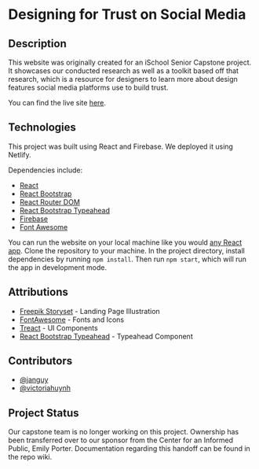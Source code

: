# Designing for Trust on Social Media

## Description

This website was originally created for an iSchool Senior Capstone project. It showcases our conducted research as well as a toolkit based off that research, which is a resource for designers to learn more about design features social media platforms use to build trust.

You can find the live site [here](https://social-media-trust.netlify.app/).

## Technologies 

This project was built using React and Firebase. We deployed it using Netlify. 

Dependencies include:
- [React](https://reactjs.org/)
- [React Bootstrap](https://react-bootstrap.github.io/)
- [React Router DOM](https://reactrouter.com/)
- [React Bootstrap Typeahead](https://github.com/ericgio/react-bootstrap-typeahead)
- [Firebase](https://firebase.google.com/docs/firestore)
- [Font Awesome](https://fontawesome.com/how-to-use/on-the-web/using-with/react)

You can run the website on your local machine like you would [any React app](https://github.com/victoriahuynh/social-media-trust/tree/main/my-app#readme).
Clone the repository to your machine. In the project directory, install dependencies by running `npm install`. 
Then run `npm start`, which will run the app in development mode. 

## Attributions
- [Freepik Storyset](https://storyset.com/illustration/team-work/amico) -  Landing Page Illustration
- [FontAwesome](http://fontawesome.com/) - Fonts and Icons
- [Treact](https://owaiskhan.me/post/free-tailwindcss-react-ui-kit) - UI Components 
- [React Bootstrap Typeahead](https://github.com/ericgio/react-bootstrap-typeahead) - Typeahead Component

## Contributors
- [@janguy](https://github.com/janguy)
- [@victoriahuynh](https://github.com/victoriahuynh)

## Project Status
Our capstone team is no longer working on this project. Ownership has been transferred over to our sponsor from the Center for an Informed Public, Emily Porter. Documentation regarding this handoff can be found in the repo wiki.